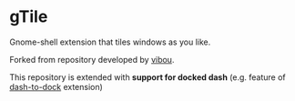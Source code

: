 gTile
=====

Gnome-shell extension that tiles windows as you like.

Forked from repository developed by [vibou](https://github.com/vibou/vibou.gTile).

This repository is extended with **support for docked dash** (e.g. feature of [dash-to-dock](https://github.com/micheleg/dash-to-dock) extension) 

